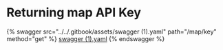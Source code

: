 # Returning map API Key

{% swagger src="../../.gitbook/assets/swagger (1).yaml" path="/map/key" method="get" %}
[swagger (1).yaml](<../../.gitbook/assets/swagger (1).yaml>)
{% endswagger %}
